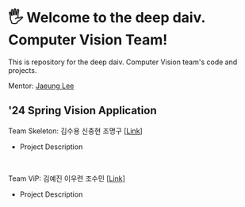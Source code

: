 # 🖐️ Welcome to the deep daiv. Computer Vision Team!
This is repository for the deep daiv. Computer Vision team's code and projects.  

Mentor: [Jaeung Lee](https://github.com/gnueaj)  

## '24 Spring Vision Application  

Team Skeleton: 김수용 신충현 조명구 [[Link](https://github.com/deep-daiv-Computer-Vision/Skeleton)]<br>
- Project Description<br>
<br>

Team ViP: 김예진 이우련 조수민 [[Link](https://github.com/deep-daiv-Computer-Vision/ViP)]<br>
- Project Description<br>  
